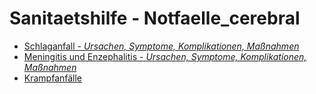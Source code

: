 # Sanitaetshilfe - Notfaelle_cerebral

+ [Schlaganfall - *Ursachen, Symptome, Komplikationen, Maßnahmen*](notfaelle_cerebral/schlaganfall.md)
+ [Meningitis und Enzephalitis - *Ursachen, Symptome, Komplikationen, Maßnahmen*](notfaelle_cerebral/meningitis-und-enzephalitis.md)
+ [Krampfanfälle](notfaelle_cerebral/krampfanfalle.md)
